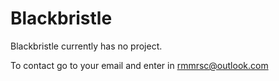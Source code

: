 # Blackbristle
Blackbristle currently has no project.

To contact go to your email and enter in rmmrsc@outlook.com
